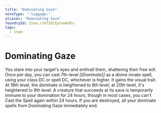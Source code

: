 ```yaml
---
title: "Dominating Gaze"
noteType: ":luggage:"
aliases: "Dominating Gaze"
foundryId: Item.rzkfZQlEptewKXFx
tags:
  - Item
---
```


# Dominating Gaze

You stare into your target's eyes and enthrall them, shattering their free will. Once per day, you can cast 7th-level _[[Dominate]]_ as a divine innate spell, using your class DC or spell DC, whichever is higher. It gains the visual trait. At 18th level, the dominate is heightened to 8th level; at 20th level, it's heightened to 9th level. A creature that succeeds at its save is temporarily immune to your domination for 24 hours, though in most cases, you can't Cast the Spell again within 24 hours. If you are destroyed, all your dominate spells from Dominating Gaze immediately end.
